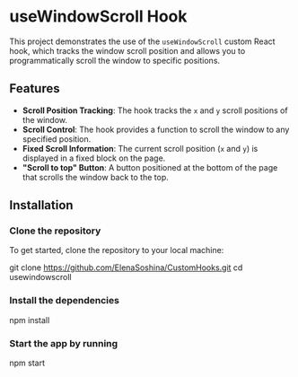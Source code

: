 # useWindowScroll Hook

This project demonstrates the use of the `useWindowScroll` custom React hook, which tracks the window scroll position and allows you to programmatically scroll the window to specific positions.

## Features

- **Scroll Position Tracking**: The hook tracks the `x` and `y` scroll positions of the window.
- **Scroll Control**: The hook provides a function to scroll the window to any specified position.
- **Fixed Scroll Information**: The current scroll position (`x` and `y`) is displayed in a fixed block on the page.
- **"Scroll to top" Button**: A button positioned at the bottom of the page that scrolls the window back to the top.

## Installation

### Clone the repository

To get started, clone the repository to your local machine:

git clone https://github.com/ElenaSoshina/CustomHooks.git
cd usewindowscroll

### Install the dependencies

npm install

### Start the app by running

npm start
